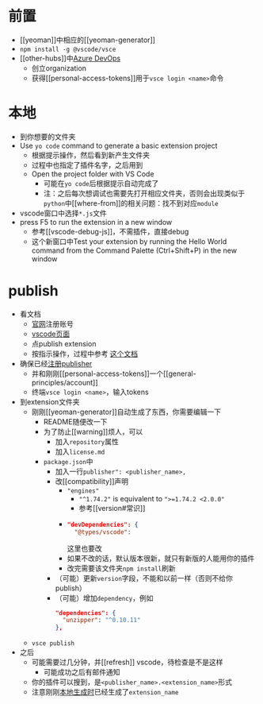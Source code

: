 # 前置
- [[yeoman]]中相应的[[yeoman-generator]]
- `npm install -g @vscode/vsce`
- [[other-hubs]]中[Azure DevOps](https://azure.microsoft.com/services/devops/)
  - 创立organization
  - 获得[[personal-access-tokens]]用于`vsce login <name>`命令
# 本地
- 到你想要的文件夹
- Use `yo code` command to generate a basic extension project
  - 根据提示操作，然后看到新产生文件夹
  - 过程中也指定了插件名字，之后用到
  - Open the project folder with VS Code
    - 可能在`yo code`后根据提示自动完成了
    - 注：之后每次想调试也需要先打开相应文件夹，否则会出现类似于`python`中[[where-from]]的相关问题：找不到对应`module`
- vscode窗口中选择`*.js`文件
- press F5 to run the extension in a new window
  - 参考[[vscode-debug-js]]，不需插件，直接debug
  - 这个新窗口中Test your extension by running the Hello World command from the Command Palette (Ctrl+Shift+P) in the new window
# publish
- 看文档
  - [官网](https://marketplace.visualstudio.com/)注册账号
  - [vscode页面](https://marketplace.visualstudio.com/vscode)
  - 点publish extension
  - 按指示操作，过程中参考 [这个文档](https://code.visualstudio.com/api/working-with-extensions/publishing-extension)
- 确保已经[注册publisher](https://marketplace.visualstudio.com/manage)
  - 并和刚刚[[personal-access-tokens]]一个[[general-principles/account]]
  - 终端`vsce login <name>`，输入tokens
- 到extension文件夹
  - 刚刚[[yeoman-generator]]自动生成了东西，你需要编辑一下
    - README随便改一下
    - 为了防止[[warning]]烦人，可以
      - 加入`repository`属性
      - 加入`license.md`
    - `package.json`中
      - 加入一行`publisher": <publisher_name>,`
      - 改[[compatibility]]声明
        - `"engines"`
          - `"^1.74.2"` is equivalent to `">=1.74.2 <2.0.0"`
          - 参考[[version#常识]]
        - ```json
          "devDependencies": {
            "@types/vscode":
          ```
          这里也要改
        - 如果不改的话，默认版本很新，就只有新版的人能用你的插件 
        - 改完需要该文件夹`npm install`刷新
      - （可能）更新`version`字段，不能和以前一样（否则不给你publish）
      - （可能）增加`dependency`，例如
          ```json
          "dependencies": {
            "unzipper": "^0.10.11"
          },
          ```
  - `vsce publish`
- 之后
  - 可能需要过几分钟，并[[refresh]] vscode，待检查是不是这样
    - 可能成功之后有邮件通知
  - 你的插件可以搜到，是`<publisher_name>.<extension_name>`形式
  - 注意刚刚[本地生成时](#本地)已经生成了`extension_name`